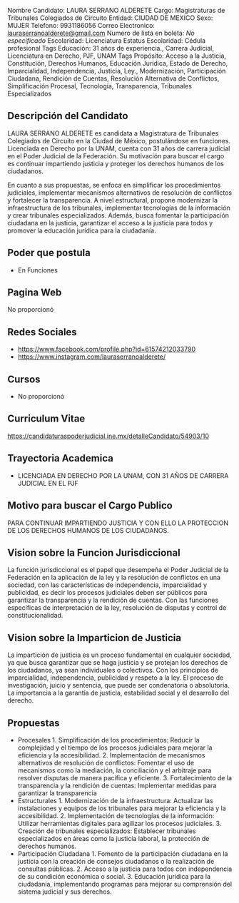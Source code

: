 Nombre Candidato: LAURA SERRANO ALDERETE
Cargo: Magistraturas de Tribunales Colegiados de Circuito
Entidad: CIUDAD DE MEXICO
Sexo: MUJER
Telefono: 9931186056
Correo Electronico: lauraserranoalderete@gmail.com
Numero de lista en boleta: *No especificado*
Escolaridad: Licenciatura
Estatus Escolaridad: Cédula profesional
Tags Educación: 31 años de experiencia., Carrera Judicial, Licenciatura en Derecho, PJF, UNAM
Tags Propósito: Acceso a la Justicia, Constitución, Derechos Humanos, Educación Jurídica, Estado de Derecho, Imparcialidad, Independencia, Justicia, Ley., Modernización, Participación Ciudadana, Rendición de Cuentas, Resolución Alternativa de Conflictos, Simplificación Procesal, Tecnología, Transparencia, Tribunales Especializados


## Descripción del Candidato 

LAURA SERRANO ALDERETE es candidata a Magistratura de Tribunales Colegiados de Circuito en la Ciudad de México, postulándose en funciones. Licenciada en Derecho por la UNAM, cuenta con 31 años de carrera judicial en el Poder Judicial de la Federación. Su motivación para buscar el cargo es continuar impartiendo justicia y proteger los derechos humanos de los ciudadanos.

En cuanto a sus propuestas, se enfoca en simplificar los procedimientos judiciales, implementar mecanismos alternativos de resolución de conflictos y fortalecer la transparencia. A nivel estructural, propone modernizar la infraestructura de los tribunales, implementar tecnologías de la información y crear tribunales especializados. Además, busca fomentar la participación ciudadana en la justicia, garantizar el acceso a la justicia para todos y promover la educación jurídica para la ciudadanía.


## Poder que postula

- En Funciones


## Pagina Web

No proporcionó


## Redes Sociales

- https://www.facebook.com/profile.php?id=61574212033790
- https://www.instagram.com/lauraserranoalderete/


## Cursos

- No proporcionó


## Curriculum Vitae

https://candidaturaspoderjudicial.ine.mx/detalleCandidato/54903/10


## Trayectoria Academica

- LICENCIADA EN DERECHO POR LA UNAM, CON 31 AÑOS DE CARRERA JUDICIAL EN EL PJF


## Motivo para buscar el Cargo Publico

PARA CONTINUAR IMPARTIENDO JUSTICIA Y CON ELLO LA PROTECCION DE LOS DERECHOS HUMANOS DE LOS CIUDADANOS.


## Vision sobre la Funcion Jurisdiccional

La función jurisdiccional es el papel que desempeña el Poder Judicial de la Federación en la aplicación de la ley y la resolución de conflictos en una sociedad, con las características de independencia, imparcialidad y publicidad, es decir los procesos judiciales deben ser públicos para garantizar la transparencia y la rendición de cuentas. Con las funciones específicas de interpretación de la ley, resolución de disputas y control de constitucionalidad.


## Vision sobre la Imparticion de Justicia

La impartición de justicia es un proceso fundamental en cualquier sociedad, ya que busca garantizar que se haga justicia y se protejan los derechos de los ciudadanos, ya sean individuales o colectivos. Con los principios de imparcialidad, independencia, publicidad y respeto a la ley. El proceso de investigación, juicio y sentencia, que puede ser condenatoria o absolutoria. La importancia a la garantía de justicia, estabilidad social y el desarrollo del derecho.


## Propuestas

- Procesales 1. Simplificación de los procedimientos: Reducir la complejidad y el tiempo de los procesos judiciales para mejorar la eficiencia y la accesibilidad. 2. Implementación de mecanismos alternativos de resolución de conflictos: Fomentar el uso de mecanismos como la mediación, la conciliación y el arbitraje para resolver disputas de manera pacífica y eficiente. 3. Fortalecimiento de la transparencia y la rendición de cuentas: Implementar medidas para garantizar la transparencia
- Estructurales 1. Modernización de la infraestructura: Actualizar las instalaciones y equipos de los tribunales para mejorar la eficiencia y la accesibilidad. 2. Implementación de tecnologías de la información: Utilizar herramientas digitales para agilizar los procesos judiciales. 3. Creación de tribunales especializados: Establecer tribunales especializados en áreas como la justicia laboral, la protección de derechos humanos.
- Participación Ciudadana 1. Fomento de la participación ciudadana en la justicia con la creación de consejos ciudadanos o la realización de consultas públicas. 2. Acceso a la justicia para todos con independencia de su condición económica o social. 3. Educación jurídica para la ciudadanía, implementando programas para mejorar su comprensión del sistema judicial y sus derechos.

